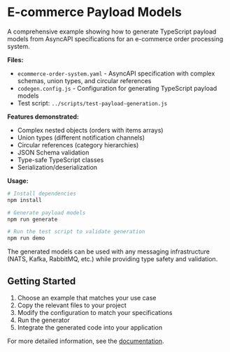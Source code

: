 # E-commerce Payload Models
A comprehensive example showing how to generate TypeScript payload models from AsyncAPI specifications for an e-commerce order processing system.

**Files:**
- `ecommerce-order-system.yaml` - AsyncAPI specification with complex schemas, union types, and circular references
- `codegen.config.js` - Configuration for generating TypeScript payload models
- Test script: `../scripts/test-payload-generation.js`

**Features demonstrated:**
- Complex nested objects (orders with items arrays)
- Union types (different notification channels)
- Circular references (category hierarchies)
- JSON Schema validation
- Type-safe TypeScript classes
- Serialization/deserialization

**Usage:**
```bash
# Install dependencies
npm install

# Generate payload models
npm run generate

# Run the test script to validate generation
npm run demo
```

The generated models can be used with any messaging infrastructure (NATS, Kafka, RabbitMQ, etc.) while providing type safety and validation.

## Getting Started

1. Choose an example that matches your use case
2. Copy the relevant files to your project
3. Modify the configuration to match your specifications
4. Run the generator
5. Integrate the generated code into your application

For more detailed information, see the [documentation](https://the-codegen-project.org/docs/).
